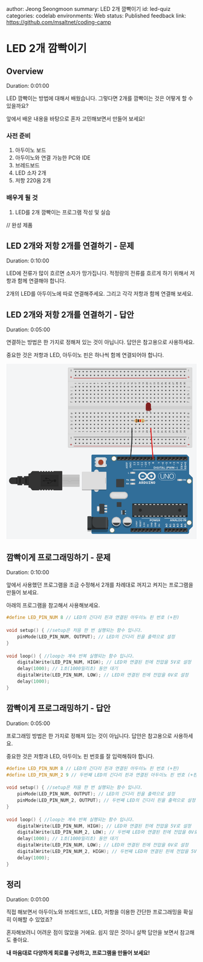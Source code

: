 author: Jeong Seongmoon
summary: LED 2개 깜빡이기
id: led-quiz
categories: codelab
environments: Web
status: Published
feedback link: https://github.com/msaltnet/coding-camp

# LED 2개 깜빡이기

## Overview
Duration: 0:01:00

LED 깜빡이는 방법에 대해서 배웠습니다. 그렇다면 2개를 깜빡이는 것은 어떻게 할 수 있을까요?

앞에서 배운 내용을 바탕으로 혼자 고민해보면서 만들어 보세요!

### 사전 준비
1. 아두이노 보드
1. 아두이노와 연결 가능한 PC와 IDE
1. 브레드보드
1. LED 소자 2개
1. 저항 220옴 2개

### 배우게 될 것
1. LED를 2개 깜빡이는 프로그램 작성 및 실습

// 완성 제품

## LED 2개와 저항 2개를 연결하기 - 문제
Duration: 0:10:00

LED에 전류가 많이 흐르면 소자가 망가집니다. 적정량의 전류를 흐르게 하기 위해서 저항과 함께 연결해야 합니다.

2개의 LED를 아두이노에 따로 연결해주세요. 그리고 각각 저항과 함께 연결해 보세요.

## LED 2개와 저항 2개를 연결하기 - 답안
Duration: 0:05:00

연결하는 방법은 한 가지로 정해져 있는 것이 아닙니다. 답안은 참고용으로 사용하세요.

중요한 것은 저항과 LED, 아두이노 핀은 하나씩 함께 연결되어야 합니다.

![circuit](./img/led-blink.png)

## 깜빡이게 프로그래밍하기 - 문제
Duration: 0:10:00

앞에서 사용했던 프로그램을 조금 수정해서 2개를 차례대로 꺼지고 켜지는 프로그램을 만들어 보세요.

아래의 프로그램을 참고해서 사용해보세요.

```c
#define LED_PIN_NUM 8 // LED의 긴다리 핀과 연결된 아두이노 핀 번호 (+핀)

void setup() { //setup은 처음 한 번 실행되는 함수 입니다.
    pinMode(LED_PIN_NUM, OUTPUT); // LED의 긴다리 핀을 출력으로 설정
}

void loop() { //loop는 계속 반복 실행되는 함수 입니다.
    digitalWrite(LED_PIN_NUM, HIGH); // LED와 연결된 핀에 전압을 5V로 설정
    delay(1000); // 1초(1000밀리초) 동안 대기
    digitalWrite(LED_PIN_NUM, LOW); // LED와 연결된 핀에 전압을 0V로 설정
    delay(1000);
}
```

## 깜빡이게 프로그래밍하기 - 답안
Duration: 0:05:00

프로그래밍 방법은 한 가지로 정해져 있는 것이 아닙니다. 답안은 참고용으로 사용하세요.

중요한 것은 저항과 LED, 아두이노 핀 번호를 잘 입력해줘야 합니다.

```c
#define LED_PIN_NUM 8 // LED의 긴다리 핀과 연결된 아두이노 핀 번호 (+핀)
#define LED_PIN_NUM_2 9 // 두번째 LED의 긴다리 핀과 연결된 아두이노 핀 번호 (+핀)

void setup() { //setup은 처음 한 번 실행되는 함수 입니다.
    pinMode(LED_PIN_NUM, OUTPUT); // LED의 긴다리 핀을 출력으로 설정
    pinMode(LED_PIN_NUM_2, OUTPUT); // 두번째 LED의 긴다리 핀을 출력으로 설정
}

void loop() { //loop는 계속 반복 실행되는 함수 입니다.
    digitalWrite(LED_PIN_NUM, HIGH); // LED와 연결된 핀에 전압을 5V로 설정
    digitalWrite(LED_PIN_NUM_2, LOW); // 두번째 LED와 연결된 핀에 전압을 0V로 설정
    delay(1000); // 1초(1000밀리초) 동안 대기
    digitalWrite(LED_PIN_NUM, LOW); // LED와 연결된 핀에 전압을 0V로 설정
    digitalWrite(LED_PIN_NUM_2, HIGH); // 두번째 LED와 연결된 핀에 전압을 5V로 설정
    delay(1000);
}
```

## 정리
Duration: 0:01:00

직접 해보면서 아두이노와 브레드보드, LED, 저항을 이용한 간단한 프로그래밍을 확실히 이해할 수 있었죠?

혼자해보려니 어려운 점이 많았을 거에요. 쉽지 않은 것이니 살짝 답안을 보면서 참고해도 좋아요.

**내 마음대로 다양하게 회로를 구성하고, 프로그램을 만들어 보세요!**

